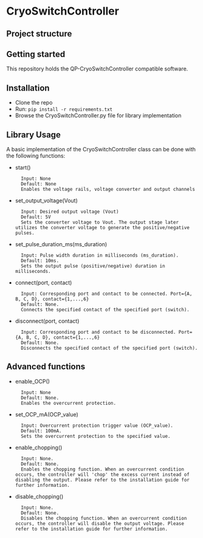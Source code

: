 # CryoSwitchController

## Project structure

## Getting started

This repository holds the QP-CryoSwitchController compatible software.


## Installation
- Clone the repo
- Run: ```pip install -r requirements.txt```
- Browse the CryoSwitchController.py file for library implementation


## Library Usage
A basic implementation of the CryoSwitchController class can be done with the following functions:
- start()

        Input: None
        Default: None
        Enables the voltage rails, voltage converter and output channels

- set_output_voltage(Vout)

        Input: Desired output voltage (Vout)
        Default: 5V
        Sets the converter voltage to Vout. The output stage later utilizes the converter voltage to generate the positive/negative pulses.

- set_pulse_duration_ms(ms_duration)

        Input: Pulse width duration in milliseconds (ms_duration).
        Default: 10ms.
        Sets the output pulse (positive/negative) duration in milliseconds.

- connect(port, contact)

        Input: Corresponding port and contact to be connected. Port={A, B, C, D}, contact={1,...,6}
        Default: None.
        Connects the specified contact of the specified port (switch).

- disconnect(port, contact)

        Input: Corresponding port and contact to be disconnected. Port={A, B, C, D}, contact={1,...,6}
        Default: None.
        Disconnects the specified contact of the specified port (switch).



## Advanced functions

- enable_OCP()

        Input: None
        Default: None.
        Enables the overcurrent protection.


- set_OCP_mA(OCP_value)

        Input: Overcurrent protection trigger value (OCP_value).
        Default: 100mA.
        Sets the overcurrent protection to the specified value.

- enable_chopping()

        Input: None.
        Default: None.
        Enables the chopping function. When an overcurrent condition occurs, the controller will 'chop' the excess current instead of disabling the output. Please refer to the installation guide for further information.

- disable_chopping()

        Input: None.
        Default: None.
        Disables the chopping function. When an overcurrent condition occurs, the controller will disable the output voltage. Please refer to the installation guide for further information.

